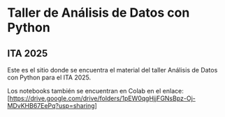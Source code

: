 # Taller de Análisis de Datos con Python
## ITA 2025

Este es el sitio donde se encuentra el material del taller Análisis de Datos con Python para el ITA 2025.

Los notebooks también se encuentran en Colab en el enlace: [https://drive.google.com/drive/folders/1pEW0qgHjjFGNsBpz-Oj-MDvKHB67EePq?usp=sharing]